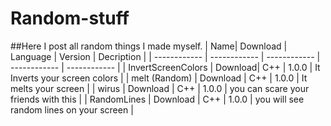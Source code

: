 # Random-stuff

##Here I post all random things I made myself.
| Name| Download | Language | Version | Decription |
| ------------ | ------------ | ------------ | ------------ | ------------ |
| InvertScreenColors | Download| C++ | 1.0.0 | It Inverts your screen colors |
| melt (Random) | Download | C++ | 1.0.0 | It melts your screen |
| wirus | Download | C++ | 1.0.0 | you can scare your friends with this | 
| RandomLines | Download | C++ | 1.0.0 | you will see random lines on your screen |


